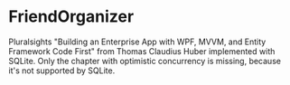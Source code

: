 # FriendOrganizer
Pluralsights "Building an Enterprise App with WPF, MVVM, and Entity Framework Code First" from Thomas Claudius Huber implemented with SQLite. Only the chapter with optimistic concurrency is missing, because it's not supported by SQLite.
